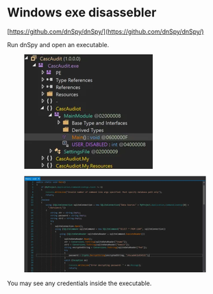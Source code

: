 # Windows exe disassebler

[https://github.com/dnSpy/dnSpy/](https://github.com/dnSpy/dnSpy/)

Run dnSpy and open an executable.

<div align="left"><figure><img src="../.gitbook/assets/image (82).png" alt=""><figcaption></figcaption></figure></div>

<figure><img src="../.gitbook/assets/image (83).png" alt=""><figcaption></figcaption></figure>

You may see any credentials inside the executable.&#x20;
